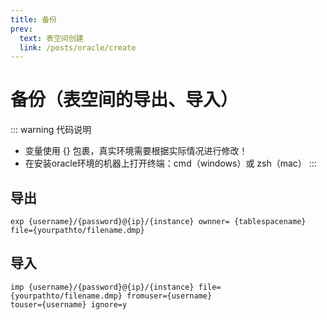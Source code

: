 ```yaml
---
title: 备份
prev:
  text: 表空间创建
  link: /posts/oracle/create
---
```

# 备份（表空间的导出、导入）

::: warning 代码说明

* 变量使用 {} 包裹，真实环境需要根据实际情况进行修改！
* 在安装oracle环境的机器上打开终端：cmd（windows）或 zsh（mac）
:::

## 导出

``` shell
exp {username}/{password}@{ip}/{instance} ownner= {tablespacename} file={yourpathto/filename.dmp}
```

## 导入

``` shell
imp {username}/{password}@{ip}/{instance} file={yourpathto/filename.dmp} fromuser={username}
touser={username} ignore=y
```
